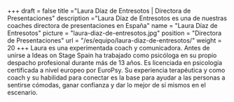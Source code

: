 +++
draft		= false
title		="Laura Díaz de Entresotos | Directora de Presentaciones"
description	="Laura Díaz de Entresotos es una de nuestras coaches directora de presentaciones en España"
name		= "Laura Díaz de Entresotos"
picture		= "laura-diaz-de-entresotos.jpg"
position 	= "Directora de Presentaciones"
url			= "/es/equipo/laura-diaz-de-entresotos/"
weight		= 20
+++
Laura es una experimentada coach y comunicadora. Antes de unirse a Ideas on Stage Spain ha trabajado como psicóloga en su propio despacho profesional durante más de 13 años. Es licenciada en psicología certificada a nivel europeo por EuroPsy. Su experiencia terapéutica y como coach y su habilidad para conectar es la base para ayudar a las personas a sentirse cómodas, ganar confianza y dar lo mejor de sí mismos en el escenario.